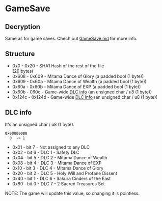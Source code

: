 # GameSave

## Decryption

Same as for game saves. Chech out [GameSave.md](GameSave.md#decryption) for more info.

## Structure

- 0x0 - 0x20 - SHA1 Hash of the rest of the file  
  (20 bytes)
- 0x608 - 0x609 - Mitama Dance of Glory
  (a padded bool (1 byte))
- 0x609 - 0x60a - Mitama Dance of Wealth
  (a padded bool (1 byte))
- 0x60a - 0x60b - Mitama Dance of EXP
  (a padded bool (1 byte))
- 0x60b - 060c - Game-wide [DLC info](#dlc-info)
  (an unsigned char / u8 (1 byte))
- 0x124c - 0x124d - Game-wide [DLC info](#dlc-info)
  (an unsigned char / u8 (1 byte))

## DLC info

It's an unsigned char / u8 (1 byte).

```txt
0x00000000
  8  -> 1
```

- 0x01 - bit 7 - Not assigned to any DLC
- 0x02 - bit 6 - DLC 1 - Safety DLC
- 0x04 - bit 5 - DLC 2 - Mitama Dance of Wealth
- 0x08 - bit 4 - DLC 3 - Mitama Dance of EXP
- 0x10 - bit 3 - DLC 4 - Mitama Dance of Glory
- 0x20 - bit 2 - DLC 5 - Holy Will and Profane Dissent
- 0x40 - bit 1 - DLC 6 - Sakura Cinders of the East
- 0x80 - bit 0 - DLC 7 - 2 Sacred Treasures Set

NOTE: The game will update this value, so changing it is pointless.

